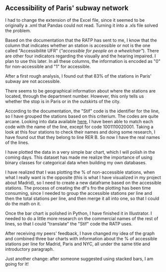 ## Accessibility of Paris' subway network

I had to change the extension of the Excel file, since it seemed to be originally a .xml that Pandas could not read. Turning it into a .xls file solved the problem.

Based on the documentation that the RATP has sent to me, I know that the column that indicates whether an station is accessible or not is the one called "Accessibilité UFR" (*"accessible for people on a wheelchair"*). There are other four indicators regarding the visually and the hearing impaired. I plan to use this later. In all these columns, the information is encoded as "0" for non-accessible and "1" for accessible.

After a first rough analysis, I found out that 83% of the stations in Paris' subway are not accessible.

There seems to be geographical information about where the stations are located, through the department number. However, this only tells us whether the stop is in Paris or in the outskirts of the city.

According to the documentation, the "Stif" code is the identifier for the line, so I have grouped the stations based on this criterium. The codes are quite arcane. Looking into data available [here](http://opendata.stif.info/explore/dataset/referentiel-des-lignes-stif/), I have been able to match each code with the name of the line, except for code 1001110020001. Taking a look at this four stations to check their names and doing some research, I have found out that they belong to line RER B. So now I have the real names of the lines.

I have plotted the data in a very simple bar chart, which I will polish in the coming days. This dataset has made me realize the importance of using binary classes for categorical data when building my own databases.

I have realized that I was plotting the % of non-accessible stations, when what I really want is the opposite (this is what I have visualized in my project about Madrid), so I need to create a new dataframe based on the accessible stations. The process of creating the df's fro the plotting has been time consuming, since I needed to group the accessible stations per line and then the total stations per line, and then merge it all into one, so that I could do the math on it.

Once the bar chart is polished in Python, I have finished it in Illustrator. I needed to do a little more research on the commercial names of the rest of lines, so that I could "translate" the "Stif" code the RATP uses.

After receiving my peers' feedback, I have changed my idea of the graph and combined three bar charts with information about the % of accessible stations per line for Madrid, Paris and NYC, all under the same title and introductory paragraph.

Just another change: after someone suggested using stacked bars, I am going for it!
